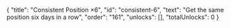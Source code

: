 {
  "title": "Consistent Position ×6",
  "id": "consistent-6",
  "text": "Get the same position six days in a row",
  "order": "161",
  "unlocks": [],
  "totalUnlocks": 0
}